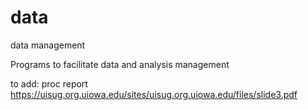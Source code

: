 # data
data management

Programs to facilitate data and analysis management  

to add: proc report
https://uisug.org.uiowa.edu/sites/uisug.org.uiowa.edu/files/slide3.pdf


